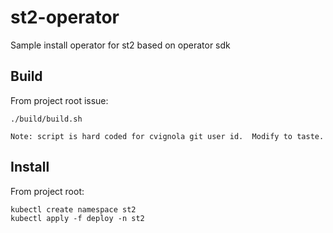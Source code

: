 # st2-operator
Sample install operator for st2 based on operator sdk 

## Build 

From project root issue:

```
./build/build.sh

Note: script is hard coded for cvignola git user id.  Modify to taste. 
```

## Install 

From project root: 

```
kubectl create namespace st2 
kubectl apply -f deploy -n st2 
```
